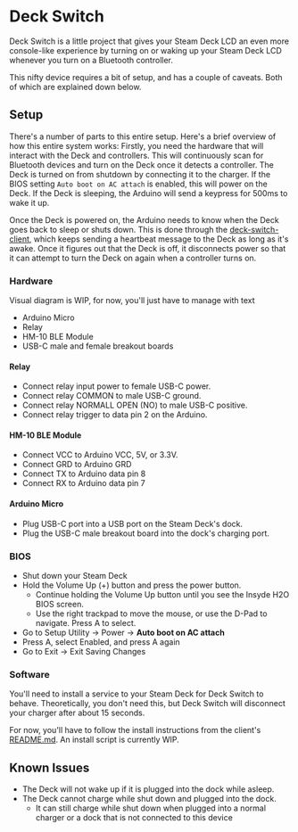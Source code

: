 # Deck Switch

Deck Switch is a little project that gives your Steam Deck LCD an even more console-like experience
by turning on or waking up your Steam Deck LCD whenever you turn on a Bluetooth controller.

This nifty device requires a bit of setup, and has a couple of caveats.
Both of which are explained down below.

## Setup
There's a number of parts to this entire setup.
Here's a brief overview of how this entire system works:
Firstly, you need the hardware that will interact with the Deck and controllers.
This will continuously scan for Bluetooth devices and turn on the Deck once it detects a controller.
The Deck is turned on from shutdown by connecting it to the charger.
If the BIOS setting `Auto boot on AC attach` is enabled, this will power on the Deck.
If the Deck is sleeping, the Arduino will send a keypress for 500ms to wake it up.

Once the Deck is powered on, the Arduino needs to know when the Deck goes back to sleep or shuts down.
This is done through the [deck-switch-client](./deck-switch-client),
which keeps sending a heartbeat message to the Deck as long as it's awake.
Once it figures out that the Deck is off,
it disconnects power so that it can attempt to turn the Deck on again when a controller turns on.

### Hardware
Visual diagram is WIP, for now, you'll just have to manage with text
- Arduino Micro
- Relay
- HM-10 BLE Module
- USB-C male and female breakout boards

#### Relay
- Connect relay input power to female USB-C power.
- Connect relay COMMON to male USB-C ground.
- Connect relay NORMALL OPEN (NO) to male USB-C positive.
- Connect relay trigger to data pin 2 on the Arduino.

#### HM-10 BLE Module
- Connect VCC to Arduino VCC, 5V, or 3.3V.
- Connect GRD to Arduino GRD
- Connect TX to Arduino data pin 8
- Connect RX to Arduino data pin 7

#### Arduino Micro
- Plug USB-C port into a USB port on the Steam Deck's dock.
- Plug the USB-C male breakout board into the dock's charging port.

### BIOS
- Shut down your Steam Deck
- Hold the Volume Up (+) button and press the power button.
  - Continue holding the Volume Up button until you see the Insyde H2O BIOS screen.
  - Use the right trackpad to move the mouse, or use the D-Pad to navigate. Press A to select.
- Go to Setup Utility -> Power -> **Auto boot on AC attach**
- Press A, select Enabled, and press A again
- Go to Exit -> Exit Saving Changes

### Software
You'll need to install a service to your Steam Deck for Deck Switch to behave.
Theoretically, you don't need this, but Deck Switch will disconnect your charger after about 15 seconds.

For now, you'll have to follow the install instructions from the client's [README.md](./deck-switch-client/README.md).
An install script is currently WIP.

## Known Issues
- The Deck will not wake up if it is plugged into the dock while asleep.
- The Deck cannot charge while shut down and plugged into the dock.
  - It can still charge while shut down when plugged into a normal charger or a dock that is not connected to this device


